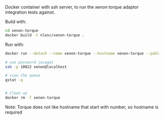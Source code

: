 Docker container with ssh server, to run the xenon torque adaptor integration tests against.

Build with:

```bash
cd xenon-torque
docker build -t nlesc/xenon-torque .
```

Run with:

```bash
docker run --detach --name xenon-torque --hostname xenon-torque --publish 10022:22 --privileged nlesc/xenon-torque

# use password javagat
ssh -p 10022 xenon@localhost

# view the queue
qstat -q


# Clean up
docker rm -f xenon-torque
```

Note: Torque does not like hostname that start with number, so hostname is required

